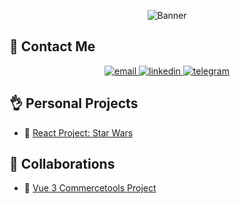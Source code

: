 <p align="center">
    <img src="https://git-profile-readme-banner.vercel.app/api/python?username=ReginaMos&txt=front-end%20developer&bg=Azure&fill=black" alt="Banner" />
</p>
  
<h2>📱 Contact Me</h2>

<p align="center">
    <a href="mailto:moiseevaryu@gmail.com">
      <img src="https://img.shields.io/badge/Email-blue?style=for-the-badge&logo=gmail&logoColor=white" alt="email" />
    </a>
    <a href="https://www.linkedin.com/in/regina-moiseeva-158821284/">
      <img src="https://img.shields.io/badge/-LinkedIn-blue?style=for-the-badge&logo=linkedin&logoColor=white" alt="linkedin" />
    <a href="https://t.me/regina_mos">
      <img src="https://img.shields.io/badge/-Telegram-2CA5E0?style=for-the-badge&logo=telegram&logoColor=white" alt="telegram" />
    </a>
</p>

<h2>👌 Personal Projects</h2>

- 🌟 [React Project: Star Wars](https://reginamos.github.io/react-project/rs-react-app/)

<h2>🤝 Collaborations</h2>

- 👗 [Vue 3 Commercetools Project](https://reginamos.github.io/e-commerce/release-sprint-4/#/)
